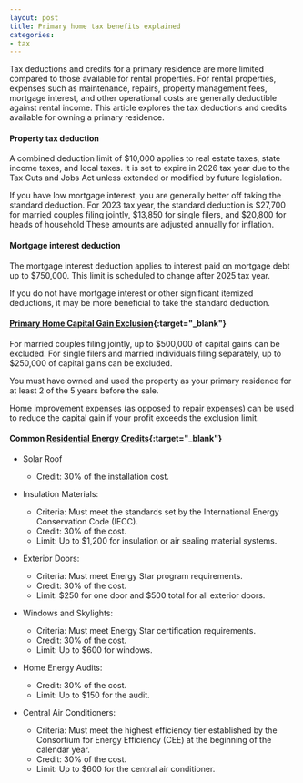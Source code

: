 ```yaml
---
layout: post
title: Primary home tax benefits explained
categories:
- tax
---
```


Tax deductions and credits for a primary residence are more limited compared to those available for rental properties.
For rental properties, expenses such as maintenance, repairs, property
management fees, mortgage interest, and other operational costs are generally
deductible against rental income. 
This article explores the tax deductions and credits available for owning a primary residence.

#### Property tax deduction

A combined deduction limit of $10,000 applies to real estate taxes, state income taxes, and local
taxes. It is set to expire in 2026 tax year due to the Tax
Cuts and Jobs Act unless extended or modified by future legislation.

If you have low mortgage interest, you are generally better off taking the standard deduction.
For 2023 tax year, the standard deduction is $27,700 for married couples filing jointly, $13,850 for single filers, and $20,800 for heads of household
These amounts are adjusted annually for inflation.

#### Mortgage interest deduction

The mortgage interest deduction applies to interest paid on mortgage debt up to
$750,000. This limit is scheduled to change after 2025 tax year.

If you do not have mortgage interest or other significant itemized deductions,
it may be more beneficial to take the standard deduction.

#### [Primary Home Capital Gain Exclusion][121exclusion]{:target="_blank"}

For married couples filing jointly, up to $500,000 of capital gains can be
excluded. For single filers and married individuals filing separately, up to
$250,000 of capital gains can be excluded.

You must have owned and used the property as your primary residence for at least 2 of the 5 years before the sale.

Home improvement expenses (as opposed to repair expenses) can be used to reduce
the capital gain if your profit exceeds the exclusion limit.

#### Common [Residential Energy Credits][energy efficiency]{:target="_blank"}

- Solar Roof

  - Credit: 30% of the installation cost.

- Insulation Materials:

  - Criteria: Must meet the standards set by the International Energy Conservation Code (IECC).
  - Credit: 30% of the cost.
  - Limit: Up to $1,200 for insulation or air sealing material systems.

- Exterior Doors:

  - Criteria: Must meet Energy Star program requirements.
  - Credit: 30% of the cost.
  - Limit: $250 for one door and $500 total for all exterior doors.

- Windows and Skylights:

  - Criteria: Must meet Energy Star certification requirements.
  - Credit: 30% of the cost.
  - Limit: Up to $600 for windows.

- Home Energy Audits:

  - Credit: 30% of the cost.
  - Limit: Up to $150 for the audit.

- Central Air Conditioners:

  - Criteria: Must meet the highest efficiency tier established by the Consortium for Energy Efficiency (CEE) at the beginning of the calendar year.
  - Credit: 30% of the cost.
  - Limit: Up to $600 for the central air conditioner.

[121exclusion]: https://www.irs.gov/taxtopics/tc701
[energy efficiency]: https://www.irs.gov/credits-deductions/energy-efficient-home-improvement-credit
